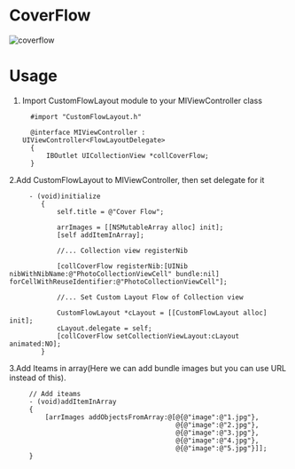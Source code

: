 # CoverFlow
![coverflow](https://user-images.githubusercontent.com/4393462/29405802-9c921660-835c-11e7-9edc-b0df915b4f68.gif)
# Usage
1. Import CustomFlowLayout module to your MIViewController class
   
         #import "CustomFlowLayout.h"

         @interface MIViewController : UIViewController<FlowLayoutDelegate>
         {
             IBOutlet UICollectionView *collCoverFlow;
         }
     
 2.Add CustomFlowLayout to MIViewController, then set delegate for it
 
         - (void)initialize
            {
                self.title = @"Cover Flow";

                arrImages = [[NSMutableArray alloc] init];
                [self addItemInArray];

                //... Collection view registerNib

                [collCoverFlow registerNib:[UINib nibWithNibName:@"PhotoCollectionViewCell" bundle:nil] forCellWithReuseIdentifier:@"PhotoCollectionViewCell"];

                //... Set Custom Layout Flow of Collection view

                CustomFlowLayout *cLayout = [[CustomFlowLayout alloc] init];
                cLayout.delegate = self;
                [collCoverFlow setCollectionViewLayout:cLayout animated:NO];
            }

3.Add Iteams in array(Here we can add bundle images but you can use URL instead of this).

         // Add iteams
         - (void)addItemInArray
         {
             [arrImages addObjectsFromArray:@[@{@"image":@"1.jpg"},
                                              @{@"image":@"2.jpg"},
                                              @{@"image":@"3.jpg"},
                                              @{@"image":@"4.jpg"},
                                              @{@"image":@"5.jpg"}]];
         }
